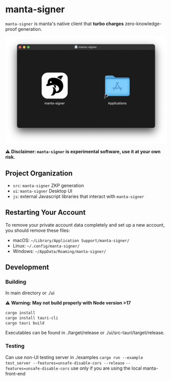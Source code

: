 # manta-signer

`manta-signer` is manta's native client that **turbo charges** zero-knowledge-proof generation.

<p align="center">
    <img width="655" src="./mac-installation.png">
</p>

:warning: **Disclaimer: `manta-signer` is experimental software, use it at your own risk.**

## Project Organization

- `src`: `manta-signer` ZKP generation
- `ui`: `manta-signer` Desktop UI
- `js`: external Javascript libraries that interact with `manta-signer`

## Restarting Your Account

To remove your private account data completely and set up a new account, you should remove these files:

- macOS: `~/Library/Application Support/manta-signer/`
- Linux: `~/.config/manta-signer/`
- Windows: `~/AppData/Roaming/manta-signer/`

## Development
### Building
In main directory or ./ui

:warning: **Warning: May not build properly with Node version >17**
```
cargo install
cargo install tauri-cli
cargo tauri build
```
Executables can be found in ./target/release or ./ui/src-tauri/target/release.

### Testing
Can use non-UI testing server in ./examples
```cargo run --example test_server --features=unsafe-disable-cors --release```
```--features=unsafe-disable-cors``` use only if you are using the local manta-front-end

